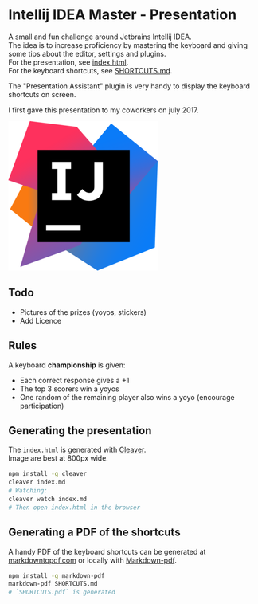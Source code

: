 # Intellij IDEA Master - Presentation

A small and fun challenge around Jetbrains Intellij IDEA.  
The idea is to increase proficiency by mastering the keyboard and giving some tips about the editor, settings and plugins.   
For the presentation, see [index.html](index.html).  
For the keyboard shortcuts, see [SHORTCUTS.md](SHORTCUTS.md).  

The "Presentation Assistant" plugin is very handy to display the keyboard shortcuts on screen.
  
I first gave this presentation to my coworkers on july 2017.

![](img/intellij.png)

## Todo

* Pictures of the prizes (yoyos, stickers)
* Add Licence

## Rules

A keyboard **championship** is given: 

* Each correct response gives a +1
* The top 3 scorers win a yoyos
* One random of the remaining player also wins a yoyo (encourage participation)

## Generating the presentation

The `index.html` is generated with [Cleaver](https://github.com/jdan/cleaver).  
Image are best at 800px wide.  

```bash
npm install -g cleaver
cleaver index.md
# Watching:
cleaver watch index.md
# Then open index.html in the browser
```

## Generating a PDF of the shortcuts

A handy PDF of the keyboard shortcuts can be generated at [markdowntopdf.com](http://www.markdowntopdf.com/) or locally with [Markdown-pdf](https://github.com/alanshaw/markdown-pdf).

```bash
npm install -g markdown-pdf
markdown-pdf SHORTCUTS.md
# `SHORTCUTS.pdf` is generated
```
